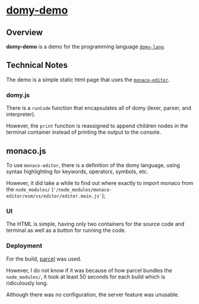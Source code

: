 # [domy-demo](https://domy-demo.syall.work/)

## Overview

**domy-demo** is a demo for the programming language [`domy-lang`](https://github.com/syall/domy-lang).

## Technical Notes

The demo is a simple static html page that uses the [`monaco-editor`](https://github.com/Microsoft/monaco-editor).

### domy.js

There is a `runCode` function that encapsulates all of domy (lexer, parser, and interpreter).

However, the `print` function is reassigned to append children nodes in the terminal container instead of printing the output to the console.

## monaco.js

To use `monaco-editor`, there is a definition of the domy language, using syntax highlighting for keywords, operators, symbols, etc.

However, it did take a while to find out where exactly to import monaco from the `node_modules/` (`'/node_modules/monaco-editor/esm/vs/editor/editor.main.js'`);

### UI

The HTML is simple, having only two containers for the source code and terminal as well as a button for running the code.

### Deployment

For the build, [parcel](https://parceljs.org/) was used.

However, I do not know if it was because of how parcel bundles the `node_modules/`, it took at least 50 seconds for each build which is ridiculously long.

Although there was no configuration, the server feature was unusable.
